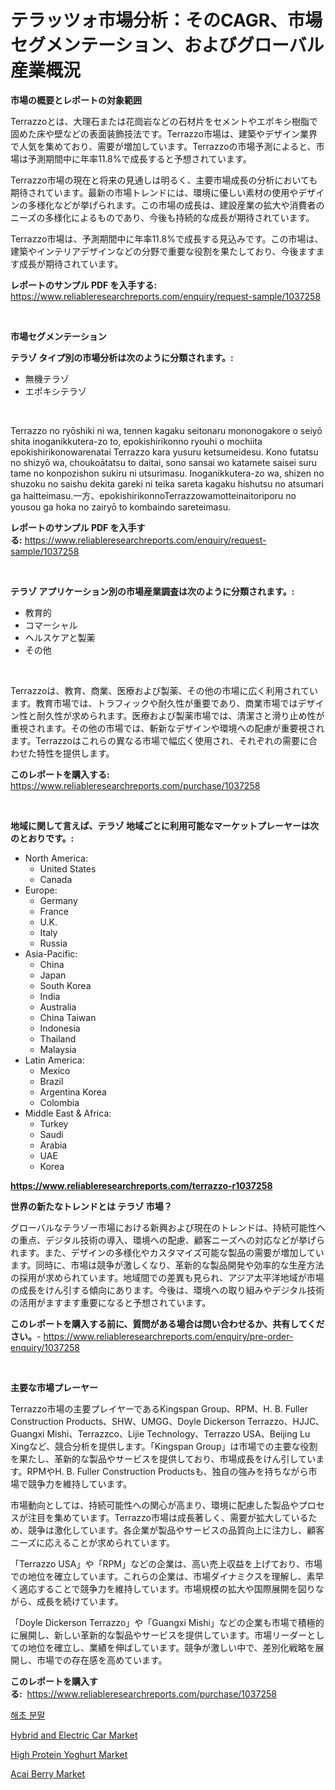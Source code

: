 <p><h1>テラッツォ市場分析：そのCAGR、市場セグメンテーション、およびグローバル産業概況</h1></p><p><strong>市場の概要とレポートの対象範囲</strong></p>
<p><p>Terrazzoとは、大理石または花崗岩などの石材片をセメントやエポキシ樹脂で固めた床や壁などの表面装飾技法です。Terrazzo市場は、建築やデザイン業界で人気を集めており、需要が増加しています。Terrazzoの市場予測によると、市場は予測期間中に年率11.8%で成長すると予想されています。</p><p>Terrazzo市場の現在と将来の見通しは明るく、主要市場成長の分析においても期待されています。最新の市場トレンドには、環境に優しい素材の使用やデザインの多様化などが挙げられます。この市場の成長は、建設産業の拡大や消費者のニーズの多様化によるものであり、今後も持続的な成長が期待されています。</p><p>Terrazzo市場は、予測期間中に年率11.8%で成長する見込みです。この市場は、建築やインテリアデザインなどの分野で重要な役割を果たしており、今後ますます成長が期待されています。</p></p>
<p><strong>レポートのサンプル PDF を入手する:</strong> <a href="https://www.reliableresearchreports.com/enquiry/request-sample/1037258">https://www.reliableresearchreports.com/enquiry/request-sample/1037258</a></p>
<p>&nbsp;</p>
<p><strong>市場セグメンテーション</strong></p>
<p><strong>テラゾ タイプ別の市場分析は次のように分類されます。:</strong></p>
<p><ul><li>無機テラゾ</li><li>エポキシテラゾ</li></ul></p>
<p>&nbsp;</p>
<p><p>Terrazzo no ryōshiki ni wa, tennen kagaku seitonaru mononogakore o seiyō shita inoganikkutera-zo to, epokishirikonno ryouhi o mochiita epokishirikonowarenatai Terrazzo kara yusuru ketsumeidesu. Kono futatsu no shizyō wa, choukoātatsu to daitai, sono sansai wo katamete saisei suru tame no konpozishon sukiru ni utsurimasu. Inoganikkutera-zo wa, shizen no shuzoku no saishu dekita gareki ni teika sareta kagaku hishutsu no atsumari ga haitteimasu.一方、epokishirikonnoTerrazzowamotteinaitoriporu no yousou ga hoka no zairyō to kombaindo sareteimasu.</p></p>
<p><strong>レポートのサンプル PDF を入手する:</strong>&nbsp;<a href="https://www.reliableresearchreports.com/enquiry/request-sample/1037258">https://www.reliableresearchreports.com/enquiry/request-sample/1037258</a></p>
<p>&nbsp;</p>
<p><strong> テラゾ アプリケーション別の市場産業調査は次のように分類されます。:</strong></p>
<p><ul><li>教育的</li><li>コマーシャル</li><li>ヘルスケアと製薬</li><li>その他</li></ul></p>
<p>&nbsp;</p>
<p><p>Terrazzoは、教育、商業、医療および製薬、その他の市場に広く利用されています。教育市場では、トラフィックや耐久性が重要であり、商業市場ではデザイン性と耐久性が求められます。医療および製薬市場では、清潔さと滑り止め性が重視されます。その他の市場では、斬新なデザインや環境への配慮が重要視されます。Terrazzoはこれらの異なる市場で幅広く使用され、それぞれの需要に合わせた特性を提供します。</p></p>
<p><strong>このレポートを購入する:</strong>&nbsp; <a href="https://www.reliableresearchreports.com/purchase/1037258">https://www.reliableresearchreports.com/purchase/1037258</a></p>
<p>&nbsp;</p>
<p><strong>地域に関して言えば、テラゾ 地域ごとに利用可能なマーケットプレーヤーは次のとおりです。:</strong></p>
<p><ul>
    <li>
        North America:
        <ul>
            <li>United States</li>
            <li>Canada</li>
        </ul>
    </li>
    <li>
        Europe:
        <ul>
            <li>Germany</li>
            <li>France</li>
            <li>U.K.</li>
            <li>Italy</li>
            <li>Russia</li>
        </ul>
    </li>
    <li>
        Asia-Pacific:
        <ul>
            <li>China</li>
            <li>Japan</li>
            <li>South Korea</li>
            <li>India</li>
            <li>Australia</li>
            <li>China Taiwan</li>
            <li>Indonesia</li>
            <li>Thailand</li>
            <li>Malaysia</li>
        </ul>
    </li>
    <li>
        Latin America:
        <ul>
            <li>Mexico</li>
            <li>Brazil</li>
            <li>Argentina Korea</li>
            <li>Colombia</li>
        </ul>
    </li>
    <li>
        Middle East & Africa:
        <ul>
            <li>Turkey</li>
            <li>Saudi</li>
            <li>Arabia</li>
            <li>UAE</li>
            <li>Korea</li>
        </ul>
    </li>
    </ul></p>
<p><strong><a href="https://www.reliableresearchreports.com/terrazzo-r1037258">https://www.reliableresearchreports.com/terrazzo-r1037258</a></strong>&nbsp;</p>
<p><strong>世界の新たなトレンドとは テラゾ 市場？</strong></p>
<p><p>グローバルなテラゾー市場における新興および現在のトレンドは、持続可能性への重点、デジタル技術の導入、環境への配慮、顧客ニーズへの対応などが挙げられます。また、デザインの多様化やカスタマイズ可能な製品の需要が増加しています。同時に、市場は競争が激しくなり、革新的な製品開発や効率的な生産方法の採用が求められています。地域間での差異も見られ、アジア太平洋地域が市場の成長をけん引する傾向にあります。今後は、環境への取り組みやデジタル技術の活用がますます重要になると予想されています。</p></p>
<p><strong>このレポートを購入する前に、質問がある場合は問い合わせるか、共有してください。</strong>- <a href="https://www.reliableresearchreports.com/enquiry/pre-order-enquiry/1037258">https://www.reliableresearchreports.com/enquiry/pre-order-enquiry/1037258</a></p>
<p>&nbsp;</p>
<p><strong>主要な市場プレーヤー</strong></p>
<p><p>Terrazzo市場の主要プレイヤーであるKingspan Group、RPM、H. B. Fuller Construction Products、SHW、UMGG、Doyle Dickerson Terrazzo、HJJC、Guangxi Mishi、Terrazzco、Lijie Technology、Terrazzo USA、Beijing Lu Xingなど、競合分析を提供します。「Kingspan Group」は市場での主要な役割を果たし、革新的な製品やサービスを提供しており、市場成長をけん引しています。RPMやH. B. Fuller Construction Productsも、独自の強みを持ちながら市場で競争力を維持しています。</p><p>市場動向としては、持続可能性への関心が高まり、環境に配慮した製品やプロセスが注目を集めています。Terrazzo市場は成長著しく、需要が拡大しているため、競争は激化しています。各企業が製品やサービスの品質向上に注力し、顧客ニーズに応えることが求められています。</p><p>「Terrazzo USA」や「RPM」などの企業は、高い売上収益を上げており、市場での地位を確立しています。これらの企業は、市場ダイナミクスを理解し、素早く適応することで競争力を維持しています。市場規模の拡大や国際展開を図りながら、成長を続けています。</p><p>「Doyle Dickerson Terrazzo」や「Guangxi Mishi」などの企業も市場で積極的に展開し、新しい革新的な製品やサービスを提供しています。市場リーダーとしての地位を確立し、業績を伸ばしています。競争が激しい中で、差別化戦略を展開し、市場での存在感を高めています。</p></p>
<p><strong>このレポートを購入する:</strong>&nbsp;&nbsp;<a href="https://www.reliableresearchreports.com/purchase/1037258">https://www.reliableresearchreports.com/purchase/1037258</a></p>
<p><p><a href="https://github.com/crfsywufhm81415/Market-Research-Report-List-1/blob/main/600357516915.md">해초 분말</a></p><p><a href="https://issuu.com/reportprime-2/docs/hybrid-and-electric-car-market-size-2030.pptx">Hybrid and Electric Car Market</a></p><p><a href="https://github.com/nancykennedykellievqfqt2/Market-Research-Report-List-1/blob/main/high-protein-yoghurt-market.md">High Protein Yoghurt Market</a></p><p><a href="https://github.com/seekum/Market-Research-Report-List-2/blob/main/acai-berry-market.md">Acai Berry Market</a></p></p>